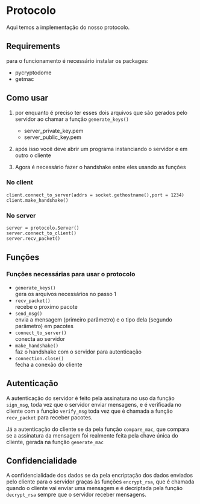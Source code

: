 # Protocolo

Aqui temos a implementação do nosso protocolo.

## Requirements
para o funcionamento é necessário instalar os packages:
* pycryptodome
* getmac

## Como usar

1. por enquanto é preciso ter esses dois arquivos que são gerados pelo servidor ao chamar a função `generate_keys()`

      * server_private_key.pem
      * server_public_key.pem

2. após isso você deve abrir um programa instanciando o servidor e em outro o cliente 

3. Agora é necessário fazer o handshake entre eles usando as funções

### No client


```
client.connect_to_server(addrs = socket.gethostname(),port = 1234)
client.make_handshake()
```

### No server

```
server = protocolo.Server()
server.connect_to_client()
server.recv_packet()
```

## Funções

### Funções necessárias para usar o protocolo

   * `generate_keys()`       
      gera os arquivos necessários no passo 1         
   * `recv_packet()`     
      recebe o proximo pacote             
   * `send_msg()`       
      envia a mensagem (primeiro parâmetro) e o tipo dela (segundo parâmetro) em pacotes       
   * `connect_to_server()`        
      conecta ao servidor        
   * `make_handshake()`         
      faz o handshake com o servidor para autenticação           
   * `connection.close()`         
      fecha a conexão do cliente          
      
## Autenticação
   A autenticação do servidor é feito pela assinatura no uso da função `sign_msg`, toda vez que o servidor enviar mensagens, e é verificada no cliente com a função `verify_msg` toda vez que é chamada a função `recv_packet` para receber pacotes.

   Já a autenticação do cliente se da pela função `compare_mac`, que compara se a assinatura da mensagem foi realmente feita pela chave única do cliente, gerada na função `generate_mac`
   
   
## Confidencialidade

   A confidencialidade dos dados se da pela encriptação dos dados enviados pelo cliente para o servidor graças às funções `encrypt_rsa`, que é chamada quando o cliente vai enviar uma mensagem e é decriptada pela função  `decrypt_rsa` sempre que o servidor receber mensagens.

